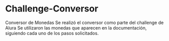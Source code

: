 # Challenge-Conversor
Conversor de Monedas 
Se realizó el conversor como parte del challenge de Alura
Se utilizaron las monedas que aparecen en la documentación, siguiendo cada uno de los pasos solicitados.
